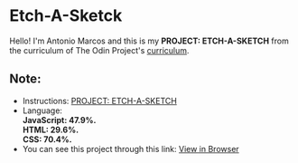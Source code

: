 # Etch-A-Sketck

Hello! I'm Antonio Marcos and this is my **PROJECT: ETCH-A-SKETCH** from the curriculum of The Odin Project's 
[curriculum](https://www.theodinproject.com/courses?ref=homenav).

## Note:

- Instructions: [PROJECT: ETCH-A-SKETCH](https://www.theodinproject.com/courses/web-development-101/lessons/etch-a-sketch-project)
- Language:  
**JavaScript: 47.9%.  
HTML: 29.6%.  
CSS: 70.4%.**
- You can see this project through this link: [View in Browser](https://amarcoscastelo.github.io/Etch-A-Sketch/)


